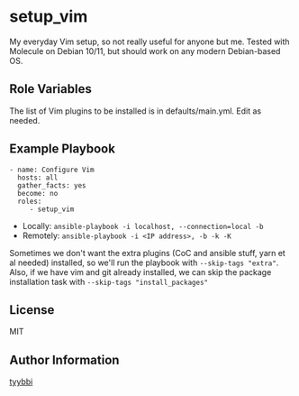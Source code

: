 setup_vim
=========

My everyday Vim setup, so not really useful for anyone but me. Tested with
Molecule on Debian 10/11, but should work on any modern Debian-based OS.

Role Variables
--------------

The list of Vim plugins to be installed is in defaults/main.yml. Edit as
needed.

Example Playbook
----------------

    - name: Configure Vim
      hosts: all
      gather_facts: yes
      become: no
      roles:
         - setup_vim

- Locally: `ansible-playbook -i localhost, --connection=local -b`
- Remotely: `ansible-playbook -i <IP address>, -b -k -K`

Sometimes we don't want the extra plugins (CoC and ansible stuff, yarn et al
needed) installed, so we'll run the playbook with `--skip-tags "extra"`. Also,
if we have vim and git already installed, we can skip the package installation
task with `--skip-tags "install_packages"`

License
-------

MIT

Author Information
------------------

[tyybbi](https://github.com/tyybbi)
